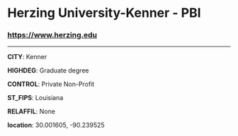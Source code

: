 # Herzing University-Kenner - PBI
### https://www.herzing.edu
---
**CITY**: Kenner

**HIGHDEG**: Graduate degree

**CONTROL**: Private Non-Profit

**ST_FIPS**: Louisiana

**RELAFFIL**: None

**location**: 30.001605, -90.239525